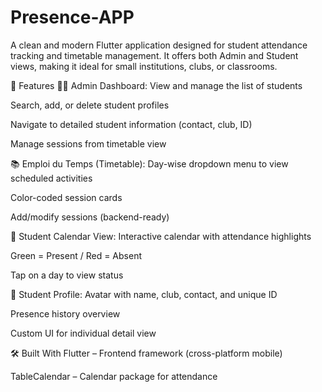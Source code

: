 # Presence-APP
A clean and modern Flutter application designed for student attendance tracking and timetable management.
It offers both Admin and Student views, making it ideal for small institutions, clubs, or classrooms.

🌟 Features
👩‍🏫 Admin Dashboard:
View and manage the list of students

Search, add, or delete student profiles

Navigate to detailed student information (contact, club, ID)

Manage sessions from timetable view

📚 Emploi du Temps (Timetable):
Day-wise dropdown menu to view scheduled activities

Color-coded session cards

Add/modify sessions (backend-ready)

📅 Student Calendar View:
Interactive calendar with attendance highlights

Green = Present / Red = Absent

Tap on a day to view status

👤 Student Profile:
Avatar with name, club, contact, and unique ID

Presence history overview

Custom UI for individual detail view

🛠️ Built With
Flutter – Frontend framework (cross-platform mobile)

TableCalendar – Calendar package for attendance

